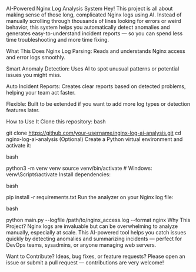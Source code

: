 AI-Powered Nginx Log Analysis System
Hey! This project is all about making sense of those long, complicated Nginx logs using AI. Instead of manually scrolling through thousands of lines looking for errors or weird behavior, this system helps you automatically detect anomalies and generates easy-to-understand incident reports — so you can spend less time troubleshooting and more time fixing.

What This Does
Nginx Log Parsing: Reads and understands Nginx access and error logs smoothly.

Smart Anomaly Detection: Uses AI to spot unusual patterns or potential issues you might miss.

Auto Incident Reports: Creates clear reports based on detected problems, helping your team act faster.

Flexible: Built to be extended if you want to add more log types or detection features later.

How to Use It
Clone this repository:
bash

git clone https://github.com/your-username/nginx-log-ai-analysis.git
cd nginx-log-ai-analysis
(Optional) Create a Python virtual environment and activate it:

bash

python3 -m venv venv
source venv/bin/activate  # Windows: venv\Scripts\activate
Install dependencies:

bash

pip install -r requirements.txt
Run the analyzer on your Nginx log file:

bash


python main.py --logfile /path/to/nginx_access.log --format nginx
Why This Project?
Nginx logs are invaluable but can be overwhelming to analyze manually, especially at scale. This AI-powered tool helps you catch issues quickly by detecting anomalies and summarizing incidents — perfect for DevOps teams, sysadmins, or anyone managing web servers.

Want to Contribute?
Ideas, bug fixes, or feature requests? Please open an issue or submit a pull request — contributions are very welcome!

